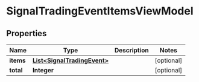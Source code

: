 # SignalTradingEventItemsViewModel

## Properties
Name | Type | Description | Notes
------------ | ------------- | ------------- | -------------
**items** | [**List&lt;SignalTradingEvent&gt;**](SignalTradingEvent.md) |  |  [optional]
**total** | **Integer** |  |  [optional]
